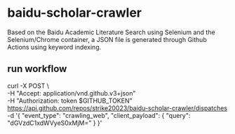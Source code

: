 # baidu-scholar-crawler
Based on the Baidu Academic Literature Search using Selenium and the Selenium/Chrome container, a JSON file is generated through Github Actions using keyword indexing.

## run workflow
curl -X POST \                          
  -H "Accept: application/vnd.github.v3+json" \
  -H "Authorization: token $GITHUB_TOKEN" \
  https://api.github.com/repos/strike20023/baidu-scholar-crawler/dispatches \
  -d '{
    "event_type": "crawling_web",
    "client_payload": {
      "query": "dGVzdC1xdWVyeS0xMjM="
    }
  }'
